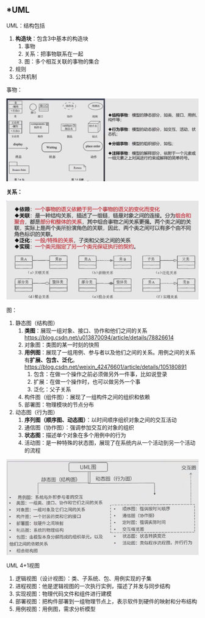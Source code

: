 
## *UML
UML：结构包括
1. **构造块**：包含3中基本的构造块
   1. 事物
   2. 关系：把事物联系在一起
   3. 图：多个相互关联的事物的集合
2. 规则
3. 公共机制

事物：

![img.png](img/11.2uml事物.png)

**关系：**

![img.png](img/11.2uml关系.png)

图：
1. 静态图（结构图）
   1. **类图**：展现一组对象、接口、协作和他们之间的关系
      https://blog.csdn.net/u013870094/article/details/78826614
   2. 对象图：类图的某一时刻的快照
   3. **用例图**：展现了一组用例、参与者以及他们之间的关系。用例之间的关系有**扩展、包含、泛化**。 https://blog.csdn.net/weixin_42476601/article/details/105180891
      1. 包含：在做一个操作之前必须做另外一件事，比如说登录
      2. 扩展：在做一个操作时，也可以做另外一个事
      3. 泛化：父子关系
   4. 构件图（组件图）：展现了一组构件之间的组织和依赖
   5. 部署图：物理模块的节点分布
4. 动态图（行为图）
   1. **序列图（顺序图、动态图）**：以时间顺序组织对象之间的交互活动
   2. 通信图（协作图）：强调参加交互的对象的组织
   3. **状态图**：描述单个对象在多个用例中的行为
   4. 活动图：是一种特殊的状态图，展现了在系统内从一个活动到另一个活动的流程 

![img.png](img/11.2uml图.png)


UML 4+1视图
1. 逻辑视图（设计视图）：类、子系统、包、用例实现的子集
2. 进程视图：他是逻辑视图的一次执行实例，描述了并发与同步结构
3. 实现视图：物理代码文件和组件进行建模
4. 部署视图：把构件部署到一组物理节点上，表示软件到硬件的映射和分布结构
5. 用例视图：用例图，需求分析模型